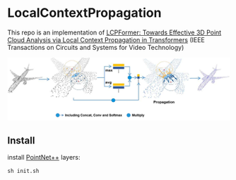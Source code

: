 # LocalContextPropagation

This repo is an implementation of [LCPFormer: Towards Effective 3D Point Cloud Analysis via Local Context Propagation in Transformers](https://ieeexplore.ieee.org/document/10049597) (IEEE Transactions on Circuits and Systems for Video Technology)

![image](doc/lcp.png)

## Install

install [PointNet++](https://arxiv.org/abs/1706.02413) layers:

```
sh init.sh
```
